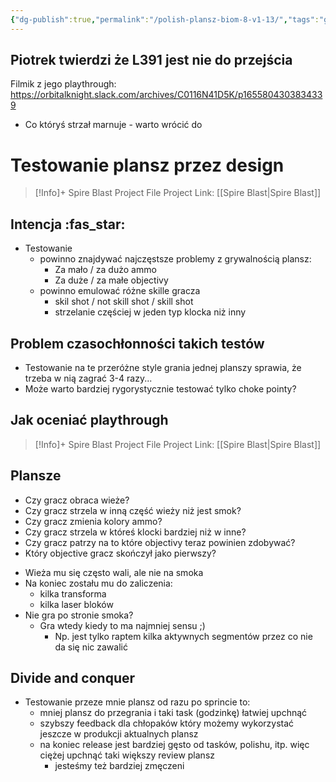 ```yaml
---
{"dg-publish":true,"permalink":"/polish-plansz-biom-8-v1-13/","tags":"gardenEntry","dgHomeLink":false,"dgPassFrontmatter":false}
---
```



## Piotrek twierdzi że L391 jest nie do przejścia
Filmik z jego playthrough:
https://orbitalknight.slack.com/archives/C0116N41D5K/p1655804303834339
- Co któryś strzał marnuje - warto wrócić do 
<div class="transclusion internal-embed is-loaded"><div class="markdown-embed">

<div class="markdown-embed-title">

# Testowanie plansz przez design


</div>


> [!Info]+ Spire Blast Project File
> Project Link: [[Spire Blast|Spire Blast]]
## Intencja :fas_star:
- Testowanie 
	- powinno znajdywać najczęstsze problemy z grywalnością plansz:
		- Za mało / za dużo ammo
		- Za duże / za małe objectivy
	- powinno emulować różne skille gracza
		- skil shot / not skill shot / skill shot
		- strzelanie częściej w jeden typ klocka niż inny
## Problem czasochłonności takich testów
- Testowanie na te przeróżne style grania jednej planszy sprawia, że trzeba w nią zagrać 3-4 razy...
- Może warto bardziej rygorystycznie testować tylko choke pointy?

## Jak oceniać playthrough

<div class="transclusion internal-embed is-loaded"><div class="markdown-embed">

<div class="markdown-embed-title">



</div>


> [!Info]+ Spire Blast Project File
> Project Link: [[Spire Blast|Spire Blast]]
## Plansze
- Czy gracz obraca wieże?
- Czy gracz strzela w inną część wieży niż jest smok?
- Czy gracz zmienia kolory ammo?
- Czy gracz strzela w któreś klocki bardziej niż w inne?
- Czy gracz patrzy na to które objectivy teraz powinien zdobywać?
- Który objective gracz skończył jako pierwszy?

</div></div>


</div></div>

- Wieża mu się często wali, ale nie na smoka
- Na koniec zostału mu do zaliczenia:
	- kilka transforma
	- kilka laser bloków
- Nie gra po stronie smoka?
	- Gra wtedy kiedy to ma najmniej sensu ;)
		- Np. jest tylko raptem kilka aktywnych segmentów przez co nie da się nic zawalić

## Divide and conquer
- Testowanie przeze mnie plansz od razu po sprincie to:
	- mniej plansz do przegrania i taki task (godzinkę) łatwiej upchnąć
	- szybszy feedback dla chłopaków który możemy wykorzystać jeszcze w produkcji aktualnych plansz
	- na koniec release jest bardziej gęsto od tasków, polishu, itp. więc ciężej upchnąć taki większy review plansz
		- jesteśmy też bardziej zmęczeni